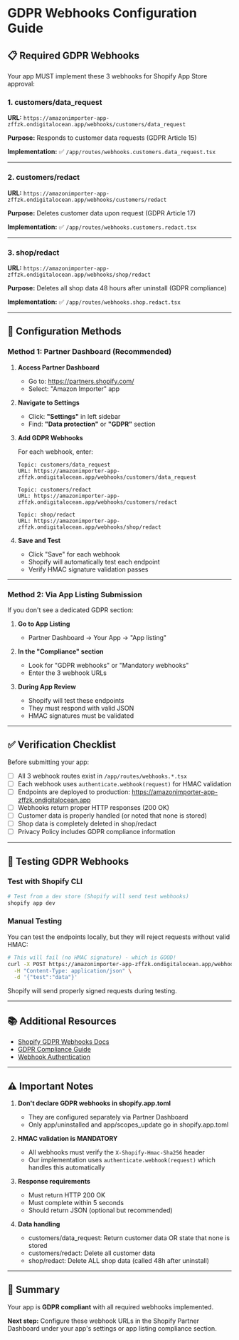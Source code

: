 # GDPR Webhooks Configuration Guide

## 📋 Required GDPR Webhooks

Your app MUST implement these 3 webhooks for Shopify App Store approval:

### 1. customers/data_request
**URL:** `https://amazonimporter-app-zffzk.ondigitalocean.app/webhooks/customers/data_request`

**Purpose:** Responds to customer data requests (GDPR Article 15)

**Implementation:** ✅ `/app/routes/webhooks.customers.data_request.tsx`

---

### 2. customers/redact
**URL:** `https://amazonimporter-app-zffzk.ondigitalocean.app/webhooks/customers/redact`

**Purpose:** Deletes customer data upon request (GDPR Article 17)

**Implementation:** ✅ `/app/routes/webhooks.customers.redact.tsx`

---

### 3. shop/redact
**URL:** `https://amazonimporter-app-zffzk.ondigitalocean.app/webhooks/shop/redact`

**Purpose:** Deletes all shop data 48 hours after uninstall (GDPR compliance)

**Implementation:** ✅ `/app/routes/webhooks.shop.redact.tsx`

---

## 🔧 Configuration Methods

### Method 1: Partner Dashboard (Recommended)

1. **Access Partner Dashboard**
   - Go to: https://partners.shopify.com/
   - Select: "Amazon Importer" app

2. **Navigate to Settings**
   - Click: **"Settings"** in left sidebar
   - Find: **"Data protection"** or **"GDPR"** section

3. **Add GDPR Webhooks**

   For each webhook, enter:

   ```
   Topic: customers/data_request
   URL: https://amazonimporter-app-zffzk.ondigitalocean.app/webhooks/customers/data_request
   ```

   ```
   Topic: customers/redact
   URL: https://amazonimporter-app-zffzk.ondigitalocean.app/webhooks/customers/redact
   ```

   ```
   Topic: shop/redact
   URL: https://amazonimporter-app-zffzk.ondigitalocean.app/webhooks/shop/redact
   ```

4. **Save and Test**
   - Click "Save" for each webhook
   - Shopify will automatically test each endpoint
   - Verify HMAC signature validation passes

---

### Method 2: Via App Listing Submission

If you don't see a dedicated GDPR section:

1. **Go to App Listing**
   - Partner Dashboard → Your App → "App listing"

2. **In the "Compliance" section**
   - Look for "GDPR webhooks" or "Mandatory webhooks"
   - Enter the 3 webhook URLs

3. **During App Review**
   - Shopify will test these endpoints
   - They must respond with valid JSON
   - HMAC signatures must be validated

---

## ✅ Verification Checklist

Before submitting your app:

- [ ] All 3 webhook routes exist in `/app/routes/webhooks.*.tsx`
- [ ] Each webhook uses `authenticate.webhook(request)` for HMAC validation
- [ ] Endpoints are deployed to production: https://amazonimporter-app-zffzk.ondigitalocean.app
- [ ] Webhooks return proper HTTP responses (200 OK)
- [ ] Customer data is properly handled (or noted that none is stored)
- [ ] Shop data is completely deleted in shop/redact
- [ ] Privacy Policy includes GDPR compliance information

---

## 🧪 Testing GDPR Webhooks

### Test with Shopify CLI

```bash
# Test from a dev store (Shopify will send test webhooks)
shopify app dev
```

### Manual Testing

You can test the endpoints locally, but they will reject requests without valid HMAC:

```bash
# This will fail (no HMAC signature) - which is GOOD!
curl -X POST https://amazonimporter-app-zffzk.ondigitalocean.app/webhooks/customers/data_request \
  -H "Content-Type: application/json" \
  -d '{"test":"data"}'
```

Shopify will send properly signed requests during testing.

---

## 📚 Additional Resources

- [Shopify GDPR Webhooks Docs](https://shopify.dev/docs/apps/build/privacy-law-compliance)
- [GDPR Compliance Guide](https://shopify.dev/docs/apps/store/data-protection/gdpr)
- [Webhook Authentication](https://shopify.dev/docs/apps/build/webhooks/subscribe/https)

---

## ⚠️ Important Notes

1. **Don't declare GDPR webhooks in shopify.app.toml**
   - They are configured separately via Partner Dashboard
   - Only app/uninstalled and app/scopes_update go in shopify.app.toml

2. **HMAC validation is MANDATORY**
   - All webhooks must verify the `X-Shopify-Hmac-Sha256` header
   - Our implementation uses `authenticate.webhook(request)` which handles this automatically

3. **Response requirements**
   - Must return HTTP 200 OK
   - Must complete within 5 seconds
   - Should return JSON (optional but recommended)

4. **Data handling**
   - customers/data_request: Return customer data OR state that none is stored
   - customers/redact: Delete all customer data
   - shop/redact: Delete ALL shop data (called 48h after uninstall)

---

## 🎯 Summary

Your app is **GDPR compliant** with all required webhooks implemented.

**Next step:** Configure these webhook URLs in the Shopify Partner Dashboard under your app's settings or app listing compliance section.
